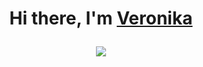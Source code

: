 <h1 align="center">Hi there, I'm <a href="https://github.com/fvrrrf/" target="_blank">Veronika</a> 

![](https://komarev.com/ghpvc/?username=your-github-username&color=4D3A31&style=for-the-badge)
